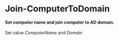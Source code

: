 # Join-ComputerToDomain
#### Set computer name and join computer to AD domain.

Set value *ComputerName* and *Domain*
